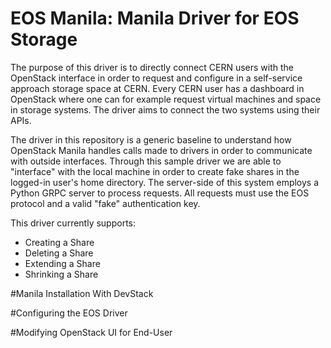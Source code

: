 # EOS Manila: Manila Driver for EOS Storage
The purpose of this driver is to directly connect CERN users with the OpenStack interface in order to request and configure in a self-service approach storage space at CERN. Every CERN user has a dashboard in OpenStack where one can for example request virtual machines and space in storage systems. The driver aims to connect the two systems using their APIs. 

The driver in this repository is a generic baseline to understand how OpenStack Manila handles calls made to drivers in order to communicate with outside interfaces. Through this sample driver we are able to "interface" with the local machine in order to create fake shares in the logged-in user's home directory. The server-side of this system employs a Python GRPC server to process requests. All requests must use the EOS protocol and a valid "fake" authentication key.

This driver currently supports:

 - Creating a Share
 - Deleting a Share
 - Extending a Share
 - Shrinking a Share

#Manila Installation With DevStack

#Configuring the EOS Driver

#Modifying OpenStack UI for End-User 

